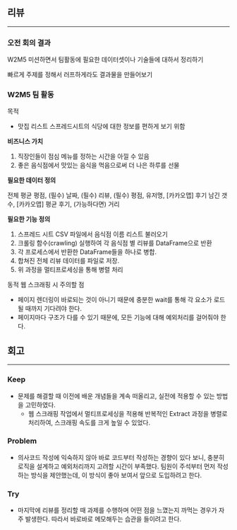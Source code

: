 ## 리뷰

---

### 오전 회의 결과

W2M5 미션하면서 팀활동에 필요한 데이터셋이나 기술들에 대하서 정리하기

빠르게 주제를 정해서 러프하게라도 결과물을 만들어보기

### **W2M5 팀 활동**

목적

- 맛집 리스트 스프레드시트의 식당에 대한 정보를 편하게 보기 위함

**비즈니스 가치**

1. 직장인들이 점심 메뉴를 정하는 시간을 아낄 수 있음
2. 좋은 음식점에서 맛있는 음식을 먹음으로써 더 나은 하루를 선물

**필요한 데이터 정의**

전체 평균 평점, (필수) 날짜, (필수) 리뷰, (필수) 평점, 유저명, [카카오맵] 후기 남긴 갯수, [카카오맵] 평균 후기, (가능하다면) 거리

**필요한 기능 정의**

1. 스프레드 시트 CSV 파일에서 음식점 이름 리스트 불러오기
2. 크롤링 함수(crawling) 실행하여 각 음식점 별 리뷰를 DataFrame으로 반환
3. 각 프로세스에서 반환한 DataFrame들을 하나로 병합.
4. 합쳐진 전체 리뷰 데이터를 파일로 저장.
5. 위 과정을 멀티프로세싱을 통해 병렬 처리

동적 웹 스크래핑 시 주의할 점

- 페이지 렌더링이 바로되는 것이 아니기 때문에 충분한 wait를 통해 각 요소가 로드될 때까지 기다려야 한다.
- 페이지마다 구조가 다를 수 있기 때문에, 모든 기능에 대해 예외처리를 걸어줘야 한다.

## 회고

---

### Keep

- 문제를 해결할 때 이전에 배운 개념들을 계속 떠올리고, 실전에 적용할 수 있는 방법을 고민하였다.
    - 웹 스크래핑 작업에서 멀티프로세싱을 적용해 반복적인 Extract 과정을 병렬로 처리하여, 스크래핑 속도를 크게 높일 수 있었다.

### Problem

- 의사코드 작성에 익숙하지 않아 바로 코드부터 작성하는 경향이 있다 보니, 충분히 로직을 설계하고 예외처리까지 고려할 시간이 부족했다. 팀원이 주석부터 먼저 작성하는 방식을 제안했는데, 이 방식이 좋아 보여서 앞으로 도입하려고 한다.

### Try

- 마지막에 리뷰를 정리할 때 과제를 수행하며 어떤 점을 느꼈는지 까먹는 경우가 자주 발생한다. 따라서 바로바로 메모해두는 습관을 들이려고 한다.
